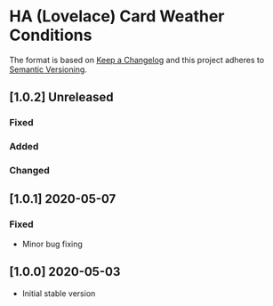# HA (Lovelace) Card Weather Conditions

The format is based on [Keep a Changelog](http://keepachangelog.com/)
and this project adheres to [Semantic Versioning](http://semver.org/).

## [1.0.2] Unreleased
### Fixed

### Added

### Changed

## [1.0.1] 2020-05-07
### Fixed
- Minor bug fixing

## [1.0.0] 2020-05-03
- Initial stable version